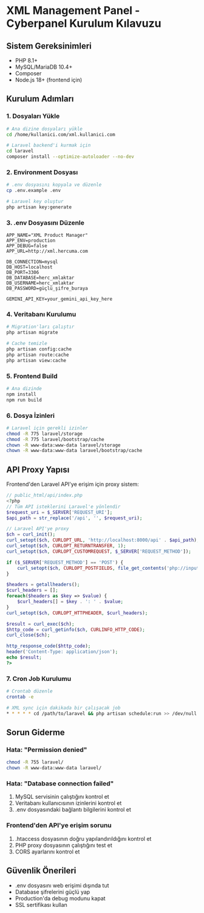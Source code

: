 # XML Management Panel - Cyberpanel Kurulum Kılavuzu

## Sistem Gereksinimleri
- PHP 8.1+ 
- MySQL/MariaDB 10.4+
- Composer
- Node.js 18+ (frontend için)

## Kurulum Adımları

### 1. Dosyaları Yükle
```bash
# Ana dizine dosyaları yükle
cd /home/kullanici.com/xml.kullanici.com

# Laravel backend'i kurmak için
cd laravel
composer install --optimize-autoloader --no-dev
```

### 2. Environment Dosyası
```bash
# .env dosyasını kopyala ve düzenle
cp .env.example .env

# Laravel key oluştur
php artisan key:generate
```

### 3. .env Dosyasını Düzenle
```env
APP_NAME="XML Product Manager"
APP_ENV=production
APP_DEBUG=false
APP_URL=http://xml.hercuma.com

DB_CONNECTION=mysql
DB_HOST=localhost
DB_PORT=3306
DB_DATABASE=herc_xmlaktar
DB_USERNAME=herc_xmlaktar
DB_PASSWORD=güçlü_şifre_buraya

GEMINI_API_KEY=your_gemini_api_key_here
```

### 4. Veritabanı Kurulumu
```bash
# Migration'ları çalıştır
php artisan migrate

# Cache temizle
php artisan config:cache
php artisan route:cache
php artisan view:cache
```

### 5. Frontend Build
```bash
# Ana dizinde
npm install
npm run build
```

### 6. Dosya İzinleri
```bash
# Laravel için gerekli izinler
chmod -R 775 laravel/storage
chmod -R 775 laravel/bootstrap/cache
chown -R www-data:www-data laravel/storage
chown -R www-data:www-data laravel/bootstrap/cache
```

## API Proxy Yapısı

Frontend'den Laravel API'ye erişim için proxy sistem:

```php
// public_html/api/index.php
<?php
// Tüm API isteklerini Laravel'e yönlendir
$request_uri = $_SERVER['REQUEST_URI'];
$api_path = str_replace('/api', '', $request_uri);

// Laravel API'ye proxy
$ch = curl_init();
curl_setopt($ch, CURLOPT_URL, 'http://localhost:8000/api' . $api_path);
curl_setopt($ch, CURLOPT_RETURNTRANSFER, 1);
curl_setopt($ch, CURLOPT_CUSTOMREQUEST, $_SERVER['REQUEST_METHOD']);

if ($_SERVER['REQUEST_METHOD'] == 'POST') {
    curl_setopt($ch, CURLOPT_POSTFIELDS, file_get_contents('php://input'));
}

$headers = getallheaders();
$curl_headers = [];
foreach($headers as $key => $value) {
    $curl_headers[] = $key . ': ' . $value;
}
curl_setopt($ch, CURLOPT_HTTPHEADER, $curl_headers);

$result = curl_exec($ch);
$http_code = curl_getinfo($ch, CURLINFO_HTTP_CODE);
curl_close($ch);

http_response_code($http_code);
header('Content-Type: application/json');
echo $result;
?>
```

### 7. Cron Job Kurulumu
```bash
# Crontab düzenle
crontab -e

# XML sync için dakikada bir çalışacak job
* * * * * cd /path/to/laravel && php artisan schedule:run >> /dev/null 2>&1
```

## Sorun Giderme

### Hata: "Permission denied"
```bash
chmod -R 755 laravel/
chown -R www-data:www-data laravel/
```

### Hata: "Database connection failed"
1. MySQL servisinin çalıştığını kontrol et
2. Veritabanı kullanıcısının izinlerini kontrol et
3. .env dosyasındaki bağlantı bilgilerini kontrol et

### Frontend'den API'ye erişim sorunu
1. .htaccess dosyasının doğru yapılandırıldığını kontrol et
2. PHP proxy dosyasının çalıştığını test et
3. CORS ayarlarını kontrol et

## Güvenlik Önerileri
- .env dosyasını web erişimi dışında tut
- Database şifrelerini güçlü yap
- Production'da debug modunu kapat
- SSL sertifikası kullan